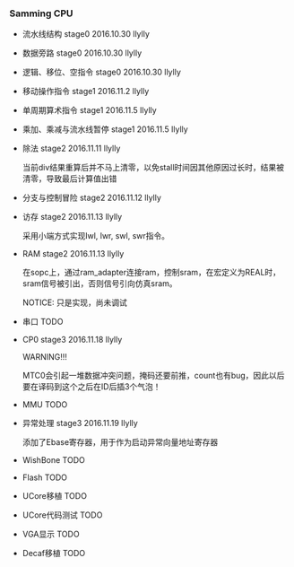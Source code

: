 ### Samming CPU

+ 流水线结构 stage0 2016.10.30 llylly
+ 数据旁路 stage0 2016.10.30 llylly
+ 逻辑、移位、空指令 stage0 2016.10.30 llylly
+ 移动操作指令 stage1 2016.11.2 llylly
+ 单周期算术指令 stage1 2016.11.5 llylly
+ 乘加、乘减与流水线暂停 stage1 2016.11.5 llylly
+ 除法 stage2 2016.11.11 llylly

	当前div结果重算后并不马上清零，以免stall时间因其他原因过长时，结果被清零，导致最后计算值出错

+ 分支与控制冒险 stage2 2016.11.12 llylly
+ 访存 stage2 2016.11.13 llylly

	采用小端方式实现lwl, lwr, swl, swr指令。

+ RAM stage2 2016.11.13 llylly
	
	在sopc上，通过ram_adapter连接ram，控制sram，在宏定义为REAL时，sram信号被引出，否则信号引向仿真sram。

	NOTICE: 只是实现，尚未调试

+ 串口 TODO
+ CP0 stage3 2016.11.18 llylly

	WARNING!!!

	MTC0会引起一堆数据冲突问题，掩码还要前推，count也有bug，因此以后要在译码到这个之后在ID后插3个气泡！

+ MMU TODO
+ 异常处理 stage3 2016.11.19 llylly

	添加了Ebase寄存器，用于作为启动异常向量地址寄存器

+ WishBone TODO
+ Flash TODO
+ UCore移植 TODO
+ UCore代码测试 TODO
+ VGA显示 TODO
+ Decaf移植 TODO